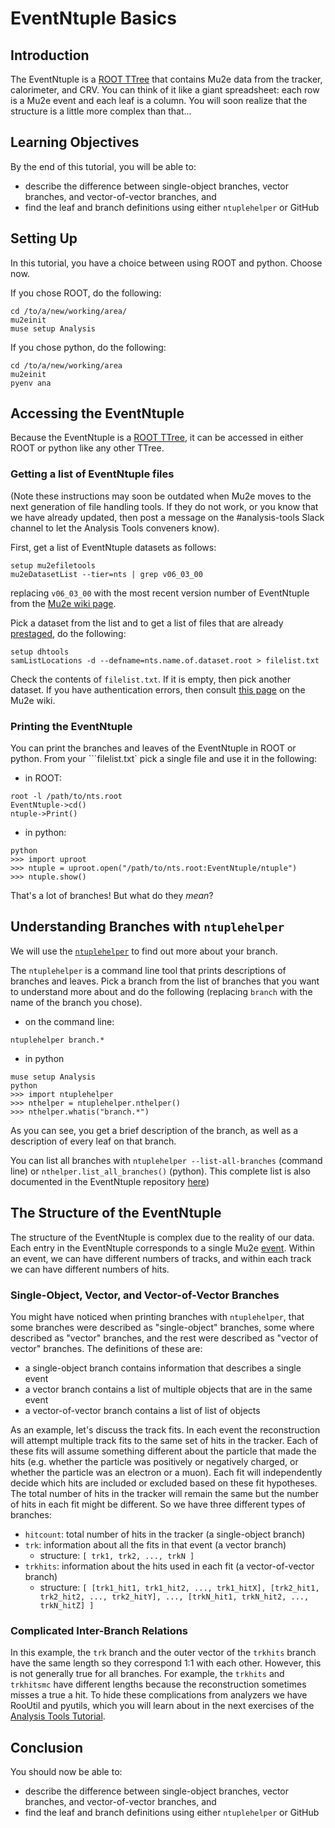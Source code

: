 # EventNtuple Basics

## Introduction
The EventNtuple is a [ROOT TTree](https://root.cern.ch/doc/master/classTTree.html) that contains Mu2e data from the tracker, calorimeter, and CRV. You can think of it like a giant spreadsheet: each row is a Mu2e event and each leaf is a column. You will soon realize that the structure is a little more complex than that...

## Learning Objectives

By the end of this tutorial, you will be able to:
* describe the difference between single-object branches, vector branches, and vector-of-vector branches, and
* find the leaf and branch definitions using either ```ntuplehelper``` or GitHub

## Setting Up
In this tutorial, you have a choice between using ROOT and python. Choose now.

If you chose ROOT, do the following:

```
cd /to/a/new/working/area/
mu2einit
muse setup Analysis
```

If you chose python, do the following:

```
cd /to/a/new/working/area
mu2einit
pyenv ana
```

## Accessing the EventNtuple
Because the EventNtuple is a [ROOT TTree](https://root.cern.ch/doc/master/classTTree.html), it can be accessed in either ROOT or python like any other TTree.

### Getting a list of EventNtuple files
(Note these instructions may soon be outdated when Mu2e moves to the next generation of file handling tools. If they do not work, or you know that we have already updated, then post a message on the #analysis-tools Slack channel to let the Analysis Tools conveners know).

First, get a list of EventNtuple datasets as follows:

```
setup mu2efiletools
mu2eDatasetList --tier=nts | grep v06_03_00
```
replacing ```v06_03_00``` with the most recent version number of EventNtuple from the [Mu2e wiki page](https://mu2ewiki.fnal.gov/wiki/EventNtuple#Version_History_%26_Musings).


Pick a dataset from the list and to get a list of files that are already [prestaged](https://mu2ewiki.fnal.gov/wiki/Prestage), do the following:

```
setup dhtools
samListLocations -d --defname=nts.name.of.dataset.root > filelist.txt
```

Check the contents of ```filelist.txt```. If it is empty, then pick another dataset. If you have authentication errors, then consult [this page](https://mu2ewiki.fnal.gov/wiki/Authentication#Tokens) on the Mu2e wiki.

### Printing the EventNtuple

You can print the branches and leaves of the EventNtuple in ROOT or python. From your ```filelist.txt` pick a single file and use it in the following:

* in ROOT:

```
root -l /path/to/nts.root
EventNtuple->cd()
ntuple->Print()
```

* in python:

```
python
>>> import uproot
>>> ntuple = uproot.open("/path/to/nts.root:EventNtuple/ntuple")
>>> ntuple.show()
```

That's a lot of branches! But what do they _mean_?

## Understanding Branches with ```ntuplehelper```

We will use the [```ntuplehelper```](https://github.com/Mu2e/EventNtuple/blob/main/doc/ntuplehelper.md) to find out more about your branch.

The ```ntuplehelper``` is a command line tool that prints descriptions of branches and leaves. Pick a branch from the list of branches that you want to understand more about and do the following (replacing ```branch``` with the name of the branch you chose).

* on the command line:

```
ntuplehelper branch.*
```

* in python
```
muse setup Analysis
python
>>> import ntuplehelper
>>> nthelper = ntuplehelper.nthelper()
>>> nthelper.whatis("branch.*")
```

As you can see, you get a brief description of the branch, as well as a description of every leaf on that branch.

You can list all branches with ```ntuplehelper --list-all-branches``` (command line) or ```nthelper.list_all_branches()``` (python). This complete list is also documented in the EventNtuple repository [here](https://github.com/Mu2e/EventNtuple/blob/main/doc/branches.md))

## The Structure of the EventNtuple

The structure of the EventNtuple is complex due to the reality of our data. Each entry in the EventNtuple corresponds to a single Mu2e [event](https://mu2ewiki.fnal.gov/wiki/Computing_Concepts#Events). Within an event, we can have different numbers of tracks, and within each track we can have different numbers of hits.

### Single-Object, Vector, and Vector-of-Vector Branches

You might have noticed when printing branches with ```ntuplehelper```, that some branches were described as "single-object" branches, some where described as "vector" branches, and the rest were described as "vector of vector" branches. The definitions of these are:
* a single-object branch contains information that describes a single event
* a vector branch contains a list of multiple objects that are in the same event
* a vector-of-vector branch contains a list of list of objects

As an example, let's discuss the track fits. In each event the reconstruction will attempt multiple track fits to the same set of hits in the tracker. Each of these fits will assume something different about the particle that made the hits (e.g. whether the particle was positively or negatively charged, or whether the particle was an electron or a muon). Each fit will independently decide which hits are included or excluded based on these fit hypotheses. The total number of hits in the tracker will remain the same but the number of hits in each fit might be different. So we have three different types of branches:
* ```hitcount```: total number of hits in the tracker (a single-object branch)
* ```trk```: information about all the fits in that event (a vector branch)
  * structure: ```[ trk1, trk2, ..., trkN ]```
* ```trkhits```: information about the hits used in each fit (a vector-of-vector branch)
  * structure: ```[ [trk1_hit1, trk1_hit2, ..., trk1_hitX], [trk2_hit1, trk2_hit2, ..., trk2_hitY], ..., [trkN_hit1, trkN_hit2, ..., trkN_hitZ] ]```

### Complicated Inter-Branch Relations

In this example, the ```trk``` branch and the outer vector of the ```trkhits``` branch have the same length so they correspond 1:1 with each other. However, this is not generally true for all branches. For example, the ```trkhits``` and ```trkhitsmc``` have different lengths because the reconstruction sometimes misses a true a hit. To hide these complications from analyzers we have RooUtil and pyutils, which you will learn about in the next exercises of the [Analysis Tools Tutorial](https://mu2ewiki.fnal.gov/wiki/Analysis_Tools_Tutorial).

## Conclusion
You should now be able to:
* describe the difference between single-object branches, vector branches, and vector-of-vector branches, and
* find the leaf and branch definitions using either ```ntuplehelper``` or GitHub
